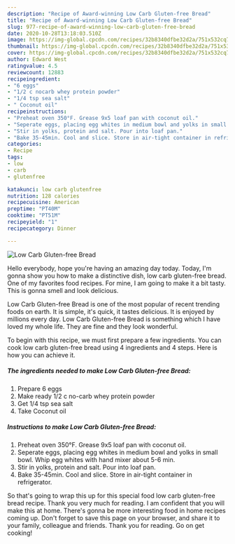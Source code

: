 ```yaml
---
description: "Recipe of Award-winning Low Carb Gluten-free Bread"
title: "Recipe of Award-winning Low Carb Gluten-free Bread"
slug: 977-recipe-of-award-winning-low-carb-gluten-free-bread
date: 2020-10-28T13:18:03.510Z
image: https://img-global.cpcdn.com/recipes/32b8340dfbe32d2a/751x532cq70/low-carb-gluten-free-bread-recipe-main-photo.jpg
thumbnail: https://img-global.cpcdn.com/recipes/32b8340dfbe32d2a/751x532cq70/low-carb-gluten-free-bread-recipe-main-photo.jpg
cover: https://img-global.cpcdn.com/recipes/32b8340dfbe32d2a/751x532cq70/low-carb-gluten-free-bread-recipe-main-photo.jpg
author: Edward West
ratingvalue: 4.5
reviewcount: 12883
recipeingredient:
- "6 eggs"
- "1/2 c nocarb whey protein powder"
- "1/4 tsp sea salt"
- " Coconut oil"
recipeinstructions:
- "Preheat oven 350°F. Grease 9x5 loaf pan with coconut oil."
- "Seperate eggs, placing egg whites in medium bowl and yolks in small bowl. Whip egg whites with hand mixer about 5-6 min."
- "Stir in yolks, protein and salt. Pour into loaf pan."
- "Bake 35-45min. Cool and slice. Store in air-tight container in refrigerator."
categories:
- Recipe
tags:
- low
- carb
- glutenfree

katakunci: low carb glutenfree 
nutrition: 128 calories
recipecuisine: American
preptime: "PT40M"
cooktime: "PT51M"
recipeyield: "1"
recipecategory: Dinner

---
```



![Low Carb Gluten-free Bread](https://img-global.cpcdn.com/recipes/32b8340dfbe32d2a/751x532cq70/low-carb-gluten-free-bread-recipe-main-photo.jpg)

Hello everybody, hope you're having an amazing day today. Today, I'm gonna show you how to make a distinctive dish, low carb gluten-free bread. One of my favorites food recipes. For mine, I am going to make it a bit tasty. This is gonna smell and look delicious.



Low Carb Gluten-free Bread is one of the most popular of recent trending foods on earth. It is simple, it's quick, it tastes delicious. It is enjoyed by millions every day. Low Carb Gluten-free Bread is something which I have loved my whole life. They are fine and they look wonderful.


To begin with this recipe, we must first prepare a few ingredients. You can cook low carb gluten-free bread using 4 ingredients and 4 steps. Here is how you can achieve it.

<!--inarticleads1-->

##### The ingredients needed to make Low Carb Gluten-free Bread:

1. Prepare 6 eggs
1. Make ready 1/2 c no-carb whey protein powder
1. Get 1/4 tsp sea salt
1. Take  Coconut oil




<!--inarticleads2-->

##### Instructions to make Low Carb Gluten-free Bread:

1. Preheat oven 350°F. Grease 9x5 loaf pan with coconut oil.
1. Seperate eggs, placing egg whites in medium bowl and yolks in small bowl. Whip egg whites with hand mixer about 5-6 min.
1. Stir in yolks, protein and salt. Pour into loaf pan.
1. Bake 35-45min. Cool and slice. Store in air-tight container in refrigerator.




So that's going to wrap this up for this special food low carb gluten-free bread recipe. Thank you very much for reading. I am confident that you will make this at home. There's gonna be more interesting food in home recipes coming up. Don't forget to save this page on your browser, and share it to your family, colleague and friends. Thank you for reading. Go on get cooking!
